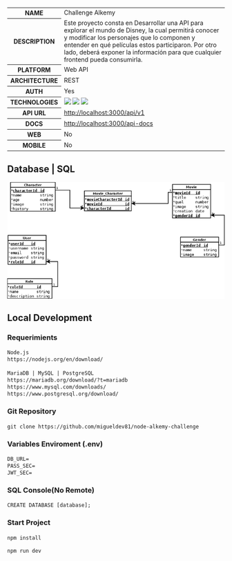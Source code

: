     
   <table id="vertical-1">
        <caption></caption>
        <tr>
            <th>NAME</th>
            <td>Challenge Alkemy</td>
        </tr>
        <tr>
            <th>DESCRIPTION</th>
            <td>Este proyecto consta en Desarrollar una API para explorar el mundo de Disney, la cual permitirá conocer y modificar los
personajes que lo componen y entender en qué películas estos participaron. Por otro lado, deberá
exponer la información para que cualquier frontend pueda consumirla.</td>
        </tr>
        <tr>
            <th>PLATFORM</th>
            <td>Web API</td>
        </tr>
        <tr>
            <th>ARCHITECTURE</th>
            <td>REST</td>
        </tr>
        <tr>
            <th>AUTH</th>
            <td>Yes</td>
        </tr>
        <tr>
            <th>TECHNOLOGIES</th>
            <td><img src="https://img.icons8.com/color/48/000000/nodejs.png"/> <img src="https://img.icons8.com/color/48/000000/typescript.png"/>
           <img src="https://img.icons8.com/external-soft-fill-juicy-fish/60/000000/external-sql-servers-and-networks-soft-fill-soft-fill-juicy-fish.png"/></td>
        </tr>
        <tr>
            <th>API URL</th>
            <td><a href="http://localhost:3000/api/v1" target="_blank">http://localhost:3000/api/v1</a>
            </td>
        </tr>
        <tr>
            <th>DOCS</th>
            <td><a
                    href="http://localhost:3000/api-docs">http://localhost:3000/api-docs</a>
            </td>
        </tr>
        <tr>
            <th>WEB</th>
            <td>No</td>
        </tr>
        <tr>
            <th>MOBILE</th>
            <td>No</td>
        </tr>
   </table>

## Database | SQL
![database](./resources/db-design.png)
## Local Development
### Requerimients
```
Node.js
https://nodejs.org/en/download/

MariaDB | MySQL | PostgreSQL
https://mariadb.org/download/?t=mariadb
https://www.mysql.com/downloads/
https://www.postgresql.org/download/
```
### Git Repository
```
git clone https://github.com/migueldev81/node-alkemy-challenge
```
### Variables Enviroment (.env)
````
DB_URL=
PASS_SEC=
JWT_SEC=
````
### SQL Console(No Remote)
````
CREATE DATABASE [database];
````
### Start Project
```
npm install
```
```
npm run dev
```

